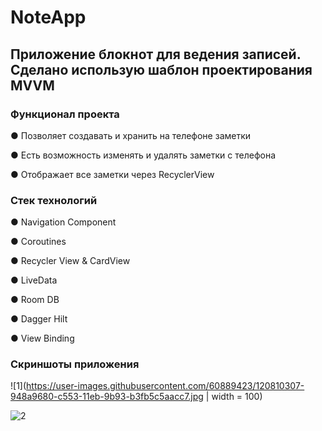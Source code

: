 # NoteApp
## Приложение блокнот для ведения записей. Сделано использую шаблон проектирования MVVM
### Функционал проекта
● Позволяет создавать и хранить на телефоне заметки

● Есть возможность изменять и удалять заметки с телефона

● Отображает все заметки через RecyclerView

### Стек технологий

● Navigation Component

● Coroutines

● Recycler View & CardView

● LiveData

● Room DB

● Dagger Hilt

● View Binding

### Скриншоты приложения 

![1](https://user-images.githubusercontent.com/60889423/120810307-948a9680-c553-11eb-9b93-b3fb5c5aacc7.jpg | width = 100)

![2](https://user-images.githubusercontent.com/60889423/120810318-981e1d80-c553-11eb-9dff-a3d7f2cfd229.jpg)

